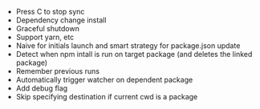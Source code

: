 - Press C to stop sync
- Dependency change install
- Graceful shutdown
- Support yarn, etc
- Naive for initials launch and smart strategy for package.json update
- Detect when npm intall is run on target package (and deletes the linked package)
- Remember previous runs
- Automatically trigger watcher on dependent package
- Add debug flag
- Skip specifying destination if current cwd is a package
